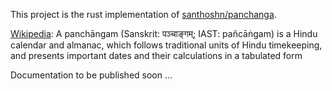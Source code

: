 This project is the rust implementation of [santhoshn/panchanga](https://github.com/santhoshn/panchanga).


[Wikipedia](https://en.wikipedia.org/wiki/Panchangam): A panchāngam (Sanskrit: पञ्चाङ्गम्; IAST: pañcāṅgam) is a Hindu calendar and almanac, which follows traditional units of Hindu timekeeping, and presents important dates and their calculations in a tabulated form

Documentation to be published soon ...
